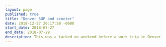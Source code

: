 ```yaml
---
layout: page
published: true
title: "Denver SUP and scooter"
date: 2018-12-27 20:17:58 -0600
start_date: 2018-07-27
end_date: 2018-07-29
description: This was a tacked on weekend before a work trip in Denver. I spent it with my brother and we did a variety of activities including stand-up paddle boarding. This was my first time riding a rental electric scooter. It was a ton of fun.
---
```

